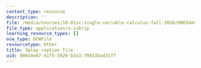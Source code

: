 ```yaml
---
content_type: resource
description: ''
file: /media/courses/18-01sc-single-variable-calculus-fall-2010/90654e07d1f55826b3a379833ba431f7_Bv9kVDcj7yo.vtt
file_type: application/x-subrip
learning_resource_types: []
ocw_type: OCWFile
resourcetype: Other
title: 3play caption file
uid: 90654e07-d1f5-5826-b3a3-79833ba431f7
---
```


